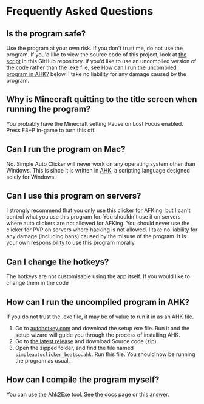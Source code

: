 # Frequently Asked Questions

## Is the program safe?

Use the program at your own risk. If you don't trust me, do not use the program. If you'd like to view the source code of this project, look at [the script](https://github.com/Beatso/SimpleAutoClicker/blob/master/main.ahk) in this GitHub repository. If you'd like to use an uncompiled version of the code rather than the .exe file, see [How can I run the uncompiled program in AHK?](#how-can-i-run-the-uncompiled-program-in-ahk) below. I take no liability for any damage caused by the program. 

## Why is Minecraft quitting to the title screen when running the program?

You probably have the Minecraft setting Pause on Lost Focus enabled. Press F3+P in-game to turn this off.

## Can I run the program on Mac?

No. Simple Auto Clicker will never work on any operating system other than Windows. This is since it is written in [AHK](https://www.autohotkey.com/), a scripting language designed solely for Windows.

## Can I use this program on servers?

I strongly recommend that you only use this clicker for AFKing, but I can't control what you use this program for. You shouldn't use it on servers where auto clickers are not allowed for AFKing. You should never use the clicker for PVP on servers where hacking is not allowed. I take no liability for any damage (including bans) caused by the misuse of the program. It is your own responsibility to use this program morally.

## Can I change the hotkeys?

The hotkeys are not customisable using the app itself. If you would like to change them in the code 

## How can I run the uncompiled program in AHK?

If you do not trust the .exe file, it may be of value to run it in as an AHK file.  

1. Go to [autohotkey.com](https://www.autohotkey.com/) and download the setup exe file. Run it and the setup wizard will guide you through the process of installing AHK.
2. Go to [the latest release](https://github.com/Beatso/SimpleAutoClicker/releases/latest) and download Source code (zip).
3. Open the zipped folder, and find the file named `simpleautoclicker_beatso.ahk`. Run this file. You should now be running the program as usual.

## How can I compile the program myself?

You can use the Ahk2Exe tool. See the [docs page](https://www.autohotkey.com/docs/Scripts.htm#ahk2exe) or [this answer](https://superuser.com/a/989489).
